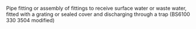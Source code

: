 ﻿Pipe fitting or assembly of fittings to receive surface water or waste water, fitted with a grating or sealed cover and discharging through a trap (BS6100 330 3504 modified)